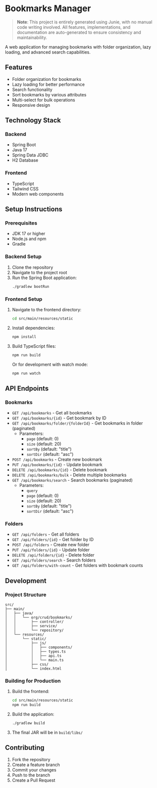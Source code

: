 # Bookmarks Manager

> **Note**: This project is entirely generated using Junie, with no manual code writing involved. All features, implementations, and documentation are auto-generated to ensure consistency and maintainability.

A web application for managing bookmarks with folder organization, lazy loading, and advanced search capabilities.

## Features

- Folder organization for bookmarks
- Lazy loading for better performance
- Search functionality
- Sort bookmarks by various attributes
- Multi-select for bulk operations
- Responsive design

## Technology Stack

### Backend
- Spring Boot
- Java 17
- Spring Data JDBC
- H2 Database

### Frontend
- TypeScript
- Tailwind CSS
- Modern web components

## Setup Instructions

### Prerequisites
- JDK 17 or higher
- Node.js and npm
- Gradle 

### Backend Setup
1. Clone the repository
2. Navigate to the project root
3. Run the Spring Boot application:
   ```bash
   ./gradlew bootRun
   ```

### Frontend Setup
1. Navigate to the frontend directory:
   ```bash
   cd src/main/resources/static
   ```
2. Install dependencies:
   ```bash
   npm install
   ```
3. Build TypeScript files:
   ```bash
   npm run build
   ```
   Or for development with watch mode:
   ```bash
   npm run watch
   ```

## API Endpoints

### Bookmarks

- `GET /api/bookmarks` - Get all bookmarks
- `GET /api/bookmarks/{id}` - Get bookmark by ID
- `GET /api/bookmarks/folder/{folderId}` - Get bookmarks in folder (paginated)
  - Parameters:
    - `page` (default: 0)
    - `size` (default: 20)
    - `sortBy` (default: "title")
    - `sortDir` (default: "asc")
- `POST /api/bookmarks` - Create new bookmark
- `PUT /api/bookmarks/{id}` - Update bookmark
- `DELETE /api/bookmarks/{id}` - Delete bookmark
- `DELETE /api/bookmarks/bulk` - Delete multiple bookmarks
- `GET /api/bookmarks/search` - Search bookmarks (paginated)
  - Parameters:
    - `query`
    - `page` (default: 0)
    - `size` (default: 20)
    - `sortBy` (default: "title")
    - `sortDir` (default: "asc")

### Folders

- `GET /api/folders` - Get all folders
- `GET /api/folders/{id}` - Get folder by ID
- `POST /api/folders` - Create new folder
- `PUT /api/folders/{id}` - Update folder
- `DELETE /api/folders/{id}` - Delete folder
- `GET /api/folders/search` - Search folders
- `GET /api/folders/with-count` - Get folders with bookmark counts

## Development

### Project Structure
```
src/
├── main/
│   ├── java/
│   │   └── org/crud/bookmarks/
│   │       ├── controller/
│   │       ├── service/
│   │       └── repository/
│   └── resources/
│       └── static/
│           ├── js/
│           │   ├── components/
│           │   ├── types.ts
│           │   ├── api.ts
│           │   └── main.ts
│           ├── css/
│           └── index.html
```

### Building for Production
1. Build the frontend:
   ```bash
   cd src/main/resources/static
   npm run build
   ```
2. Build the application:
   ```bash
   ./gradlew build
   ```
3. The final JAR will be in `build/libs/`

## Contributing

1. Fork the repository
2. Create a feature branch
3. Commit your changes
4. Push to the branch
5. Create a Pull Request
